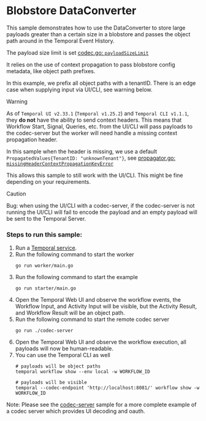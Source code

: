 # Blobstore DataConverter
This sample demonstrates how to use the DataConverter to store large payloads greater than a certain size 
in a blobstore and passes the object path around in the Temporal Event History.

The payload size limit is set [codec.go: `payloadSizeLimit`](./codec.go#L20)

It relies on the use of context propagation to pass blobstore config metadata, like object path prefixes.

In this example, we prefix all object paths with a tenantID. There is an edge case when supplying input via UI/CLI, see warning below.

> [!WARNING]
> As of `Temporal UI v2.33.1` (`Temporal v1.25.2`) and `Temporal CLI v1.1.1`, they **do not** have the ability to send context headers.
> This means that Workflow Start, Signal, Queries, etc. from the UI/CLI will pass payloads to the codec-server but the 
> worker will need handle a missing context propagation header.
> 
> In this sample when the header is missing, we use a default  `PropagatedValues{TenantID: "unknownTenant"}`, 
> see [propagator.go: `missingHeaderContextPropagationKeyError`](./propagator.go#L66)
> 
> This allows this sample to still work with the UI/CLI. This might be fine depending on your requirements. 

> [!CAUTION]
> Bug: when using the UI/CLI with a codec-server, if the codec-server is not running
> the UI/CLI will fail to encode the payload and an empty payload will be sent to the Temporal Server.


### Steps to run this sample:
1. Run a [Temporal service](https://github.com/temporalio/samples-go/tree/main/#how-to-use).
2. Run the following command to start the worker
    ```
    go run worker/main.go
    ```
3. Run the following command to start the example
    ```
    go run starter/main.go
    ```
4. Open the Temporal Web UI and observe the workflow events, the Workflow Input, and Activity Input will be visible,
   but the Activity Result, and Workflow Result will be an object path.
5. Run the following command to start the remote codec server
    ```
    go run ./codec-server
    ```
6. Open the Temporal Web UI and observe the workflow execution, all payloads will now be human-readable.
7. You can use the Temporal CLI as well
    ```
    # payloads will be object paths
    temporal workflow show --env local -w WORKFLOW_ID

    # payloads will be visible
    temporal --codec-endpoint 'http://localhost:8081/' workflow show -w WORKFLOW_ID
    ``````

Note: Please see the [codec-server](../codec-server/) sample for a more complete example of a codec server which provides UI decoding and oauth.
